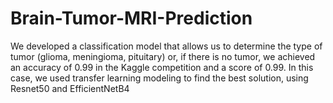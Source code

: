 # Brain-Tumor-MRI-Prediction
We developed a classification model that allows us to determine the type of tumor (glioma, meningioma, pituitary) or, if there is no tumor, we achieved an accuracy of 0.99 in the Kaggle competition and a score of 0.99.  In this case, we used transfer learning modeling to find the best solution, using Resnet50 and EfficientNetB4
